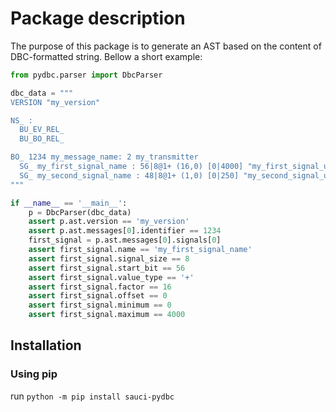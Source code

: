 # Package description
The purpose of this package is to generate an AST based on the content of DBC-formatted string. Bellow a short example:
```python
from pydbc.parser import DbcParser

dbc_data = """
VERSION "my_version"

NS_ :
  BU_EV_REL_
  BU_BO_REL_

BO_ 1234 my_message_name: 2 my_transmitter
  SG_ my_first_signal_name : 56|8@1+ (16,0) [0|4000] "my_first_signal_unit" my_first_signal_transmitter
  SG_ my_second_signal_name : 48|8@1+ (1,0) [0|250] "my_second_signal_unit" my_first_signal_transmitter
"""

if __name__ == '__main__':
    p = DbcParser(dbc_data)
    assert p.ast.version == 'my_version'
    assert p.ast.messages[0].identifier == 1234
    first_signal = p.ast.messages[0].signals[0]
    assert first_signal.name == 'my_first_signal_name'
    assert first_signal.signal_size == 8
    assert first_signal.start_bit == 56
    assert first_signal.value_type == '+'
    assert first_signal.factor == 16
    assert first_signal.offset == 0
    assert first_signal.minimum == 0
    assert first_signal.maximum == 4000

``` 

## Installation

### Using pip
run ```python -m pip install sauci-pydbc```
